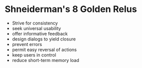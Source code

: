 # Shneiderman's 8 Golden Relus
- Strive for consistency
- seek universal usability
- offer informative feedback
- design dialogs to yield closure
- prevent errors
- permit easy reversal of actions
- keep users in control
- reduce short-term memory load

